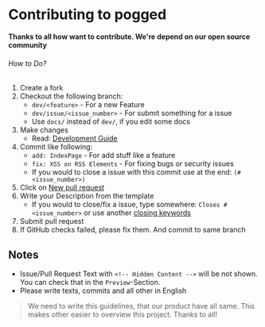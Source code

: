 # Contributing to pogged

**Thanks to all how want to contribute. We're depend on our open source community**

###### How to Do?

1. Create a fork
2. Checkout the following branch:
    * `dev/<feature>` - For a new Feature
    * `dev/issue/<issue_number>` - For submit something for a issue
    * Use `docs/` instead of `dev/`, if you edit some docs
3. Make changes
   * Read: [Development Guide](https://github.com/pogged/pogged/wiki/Development-Guide)
4. Commit like following:
    * `add: IndexPage` - For add stuff like a feature
    * `fix: XSS on RSS Elements` - For fixing bugs or security issues
    * If you would to close a issue with this commit use at the end: `(#<issue_number>)`
5. Click on [New pull request](https://github.com/pogged/pogged/compare)
6. Write your Description from the template
    * If you would to close/fix a issue, type somewhere: `Closes #<issue_number>` or use another [closing keywords](https://docs.github.com/en/github/managing-your-work-on-github/linking-a-pull-request-to-an-issue#linking-a-pull-request-to-an-issue-using-a-keyword)
7. Submit pull request
8. If GitHub checks failed, please fix them. And commit to same branch 

## Notes

* Issue/Pull Request Text with `<!-- Hidden Content -->` will be not shown. You can check that in the `Preview`-Section.
* Please write texts, commits and all other in English

> We need to write this guidelines, that our product have all same. This makes other easier to overview this project. Thanks to all!
